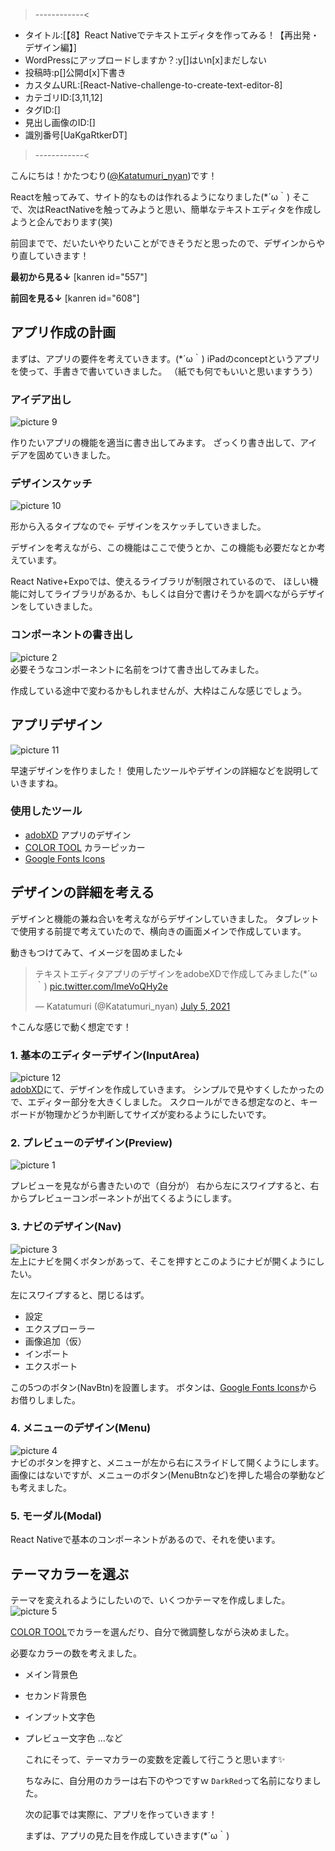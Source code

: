 >------------<
- タイトル:[【8】React Nativeでテキストエディタを作ってみる！【再出発・デザイン編】]
- WordPressにアップロードしますか？:y[]はいn[x]まだしない
- 投稿時:p[]公開d[x]下書き
- カスタムURL:[React-Native-challenge-to-create-text-editor-8]
- カテゴリID:[3,11,12]
- タグID:[]
- 見出し画像のID:[]
- 識別番号[UaKgaRtkerDT]
>------------<

<!-- ↓続き
[kanren id=""] -->

こんにちは！かたつむり([@Katatumuri_nyan](https://twitter.com/Katatumuri_nyan))です！

Reactを触ってみて、サイト的なものは作れるようになりました(*´ω｀)
そこで、次はReactNativeを触ってみようと思い、簡単なテキストエディタを作成しようと企んでおります(笑)

前回までで、だいたいやりたいことができそうだと思ったので、デザインからやり直していきます！


<!-- [GitHub]()でソースコードを管理しています！ -->

**最初から見る↓**
[kanren id="557"]

**前回を見る↓**
[kanren id="608"]


## アプリ作成の計画
まずは、アプリの要件を考えていきます。(*´ω｀)
iPadのconceptというアプリを使って、手書きで書いていきました。
（紙でも何でもいいと思いますうう）

### アイデア出し
![picture 9](../images/76bf68295ff718919769bed3989a8e2fe3831952b1f4da0a6c5c905f89fb20b4.jpg)  

作りたいアプリの機能を適当に書き出してみます。
ざっくり書き出して、アイデアを固めていきました。

### デザインスケッチ
![picture 10](../images/7f38b7792f25f598b2e16cbb9802f42c79e2a28e4154b452d884642f0188e677.jpg)  

形から入るタイプなので←
デザインをスケッチしていきました。

デザインを考えながら、この機能はここで使うとか、この機能も必要だなとか考えています。

React Native+Expoでは、使えるライブラリが制限されているので、
ほしい機能に対してライブラリがあるか、もしくは自分で書けそうかを調べながらデザインをしていきました。


### コンポーネントの書き出し
![picture 2](../images/c891b8a1a4c70ce560b2bed73c4d9bc8055f83aded21edb0e2d2715f2e08c926.png)  
必要そうなコンポーネントに名前をつけて書き出してみました。

作成している途中で変わるかもしれませんが、大枠はこんな感じでしょう。


## アプリデザイン
![picture 11](../images/eabf59e981fc0bdbf7783509897000b4bbf6567dae53f076a77223bba099938d.png)  

早速デザインを作りました！
使用したツールやデザインの詳細などを説明していきますね。

### 使用したツール
- [adobXD](https://www.adobe.com/jp/products/xd.html?sdid=19SCDRPN&mv=search&ef_id=CjwKCAjwuIWHBhBDEiwACXQYsc5KsJY2z-UKqr4C3iYddqYKHFgDkuBcTo623qFJ2_Hg-Ja1TmNhyBoCwP4QAvD_BwE:G:s&s_kwcid=AL!3085!3!380840905165!e!!g!!adobe%20xd!1641270158!61553403526) アプリのデザイン
- [COLOR TOOL](https://material.io/resources/color/#!/?view.left=0&view.right=0) カラーピッカー
- [Google Fonts Icons](https://fonts.google.com/icons)

## デザインの詳細を考える
デザインと機能の兼ね合いを考えながらデザインしていきました。
タブレットで使用する前提で考えていたので、横向きの画面メインで作成しています。

動きもつけてみて、イメージを固めました↓
<blockquote class="twitter-tweet"><p lang="ja" dir="ltr">テキストエディタアプリのデザインをadobeXDで作成してみました(*´ω｀) <a href="https://t.co/lmeVoQHy2e">pic.twitter.com/lmeVoQHy2e</a></p>&mdash; Katatumuri (@Katatumuri_nyan) <a href="https://twitter.com/Katatumuri_nyan/status/1411919367244173312?ref_src=twsrc%5Etfw">July 5, 2021</a></blockquote> <script async src="https://platform.twitter.com/widgets.js" charset="utf-8"></script>
↑こんな感じで動く想定です！

### 1. 基本のエディターデザイン(InputArea)
![picture 12](../images/d1c749949fb9361040da72671015db78a030cd87cc6dbe9a373aee56dab91626.png)  
[adobXD](https://www.adobe.com/jp/products/xd.html?sdid=19SCDRPN&mv=search&ef_id=CjwKCAjwuIWHBhBDEiwACXQYsc5KsJY2z-UKqr4C3iYddqYKHFgDkuBcTo623qFJ2_Hg-Ja1TmNhyBoCwP4QAvD_BwE:G:s&s_kwcid=AL!3085!3!380840905165!e!!g!!adobe%20xd!1641270158!61553403526)にて、デザインを作成していきます。
シンプルで見やすくしたかったので、エディター部分を大きくしました。
スクロールができる想定なのと、キーボードが物理かどうか判断してサイズが変わるようにしたいです。

### 2. プレビューのデザイン(Preview)
![picture 1](../images/2bae7dd9532f0bfde4f5f65dfa58fe2625d8590aa17182334bd585e49387aec2.png)  

プレビューを見ながら書きたいので（自分が）
右から左にスワイプすると、右からプレビューコンポーネントが出てくるようにします。

### 3. ナビのデザイン(Nav)
![picture 3](../images/8f648af0423d81f5e4d04a8779c674145d906dfeb498f31b8286d2c372dfc686.png)  
左上にナビを開くボタンがあって、そこを押すとこのようにナビが開くようにしたい。

左にスワイプすると、閉じるはず。

- 設定
- エクスプローラー
- 画像追加（仮）
- インポート
- エクスポート

この5つのボタン(NavBtn)を設置します。
ボタンは、[Google Fonts Icons](https://fonts.google.com/icons)からお借りしました。


### 4. メニューのデザイン(Menu)
![picture 4](../images/9d5ca01420effa58af28cc89368239332deb32899a0874f3d70719e9d45f0b33.png)  
ナビのボタンを押すと、メニューが左から右にスライドして開くようにします。
画像にはないですが、メニューのボタン(MenuBtnなど)を押した場合の挙動なども考えました。

### 5. モーダル(Modal)
React Nativeで基本のコンポーネントがあるので、それを使います。

## テーマカラーを選ぶ
テーマを変えれるようにしたいので、いくつかテーマを作成しました。
![picture 5](../images/e7c6291ca91ebfd6780bbf0f6360337b59b8694d533829e3721b171521232420.png)  

[COLOR TOOL](https://material.io/resources/color/#!/?view.left=0&view.right=0)でカラーを選んだり、自分で微調整しながら決めました。

必要なカラーの数を考えました。

- メイン背景色
- セカンド背景色
- インプット文字色
- プレビュー文字色
  …など

  これにそって、テーマカラーの変数を定義して行こうと思います✨

  ちなみに、自分用のカラーは右下のやつですｗ
  `DarkRed`って名前になりました。
  
  次の記事では実際に、アプリを作っていきます！

  まずは、アプリの見た目を作成していきます(*´ω｀)
